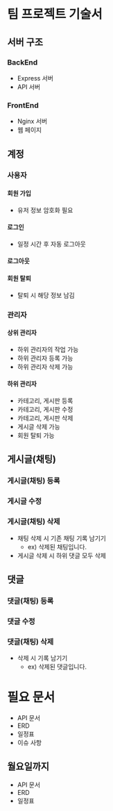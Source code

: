 # 팀 프로젝트 기술서

## 서버 구조

### BackEnd

- Express 서버
- API 서버

### FrontEnd

- Nginx 서버
- 웹 페이지

## 계정

### 사용자

#### 회원 가입

- 유저 정보 암호화 필요

#### 로그인

- 일정 시간 후 자동 로그아웃

#### 로그아웃

#### 회원 탈퇴

- 탈퇴 시 해당 정보 남김

### 관리자

#### 상위 관리자

- 하위 관리자의 작업 가능
- 하위 관리자 등록 가능
- 하위 관리자 삭제 가능

#### 하위 관리자

- 카테고리, 게시판 등록
- 카테고리, 게시판 수정
- 카테고리, 게시판 삭제
- 게시글 삭제 가능
- 회원 탈퇴 가능

## 게시글(채팅)

### 게시글(채팅) 등록

### 게시글 수정

### 게시글(채팅) 삭제

- 채팅 삭제 시 기존 채팅 기록 남기기
  - ex) 삭제된 채팅입니다.
- 게시글 삭제 시 하위 댓글 모두 삭제

## 댓글

### 댓글(채팅) 등록

### 댓글 수정

### 댓글(채팅) 삭제

- 삭제 시 기록 남기기
  - ex) 삭제된 댓글입니다.

# 필요 문서

- API 문서
- ERD
- 일정표
- 이슈 사항

## 월요일까지

- API 문서
- ERD
- 일정표
